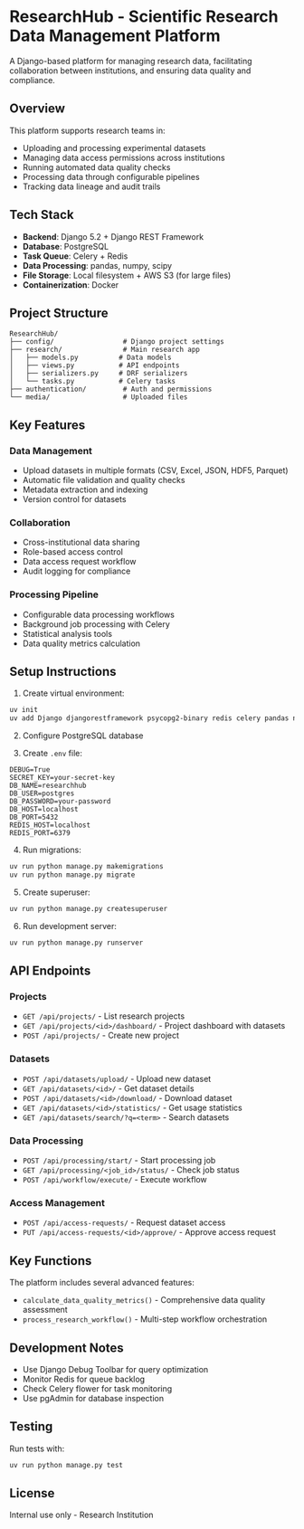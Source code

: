 # ResearchHub - Scientific Research Data Management Platform

A Django-based platform for managing research data, facilitating collaboration between institutions, and ensuring data quality and compliance.

## Overview

This platform supports research teams in:
- Uploading and processing experimental datasets
- Managing data access permissions across institutions
- Running automated data quality checks
- Processing data through configurable pipelines
- Tracking data lineage and audit trails

## Tech Stack

- **Backend**: Django 5.2 + Django REST Framework
- **Database**: PostgreSQL
- **Task Queue**: Celery + Redis
- **Data Processing**: pandas, numpy, scipy
- **File Storage**: Local filesystem + AWS S3 (for large files)
- **Containerization**: Docker

## Project Structure

```
ResearchHub/
├── config/                 # Django project settings
├── research/               # Main research app
│   ├── models.py          # Data models
│   ├── views.py           # API endpoints  
│   ├── serializers.py     # DRF serializers
│   └── tasks.py           # Celery tasks
├── authentication/         # Auth and permissions
└── media/                  # Uploaded files
```

## Key Features

### Data Management
- Upload datasets in multiple formats (CSV, Excel, JSON, HDF5, Parquet)
- Automatic file validation and quality checks
- Metadata extraction and indexing
- Version control for datasets

### Collaboration
- Cross-institutional data sharing
- Role-based access control
- Data access request workflow
- Audit logging for compliance

### Processing Pipeline
- Configurable data processing workflows
- Background job processing with Celery
- Statistical analysis tools
- Data quality metrics calculation

## Setup Instructions

1. Create virtual environment:
```bash
uv init
uv add Django djangorestframework psycopg2-binary redis celery pandas numpy scipy boto3
```

2. Configure PostgreSQL database

3. Create `.env` file:
```
DEBUG=True
SECRET_KEY=your-secret-key
DB_NAME=researchhub
DB_USER=postgres
DB_PASSWORD=your-password
DB_HOST=localhost
DB_PORT=5432
REDIS_HOST=localhost
REDIS_PORT=6379
```

4. Run migrations:
```bash
uv run python manage.py makemigrations
uv run python manage.py migrate
```

5. Create superuser:
```bash
uv run python manage.py createsuperuser
```

6. Run development server:
```bash
uv run python manage.py runserver
```

## API Endpoints

### Projects
- `GET /api/projects/` - List research projects
- `GET /api/projects/<id>/dashboard/` - Project dashboard with datasets
- `POST /api/projects/` - Create new project

### Datasets
- `POST /api/datasets/upload/` - Upload new dataset
- `GET /api/datasets/<id>/` - Get dataset details
- `POST /api/datasets/<id>/download/` - Download dataset
- `GET /api/datasets/<id>/statistics/` - Get usage statistics
- `GET /api/datasets/search/?q=<term>` - Search datasets

### Data Processing
- `POST /api/processing/start/` - Start processing job
- `GET /api/processing/<job_id>/status/` - Check job status
- `POST /api/workflow/execute/` - Execute workflow

### Access Management
- `POST /api/access-requests/` - Request dataset access
- `PUT /api/access-requests/<id>/approve/` - Approve access request

## Key Functions

The platform includes several advanced features:
- `calculate_data_quality_metrics()` - Comprehensive data quality assessment
- `process_research_workflow()` - Multi-step workflow orchestration

## Development Notes

- Use Django Debug Toolbar for query optimization
- Monitor Redis for queue backlog
- Check Celery flower for task monitoring
- Use pgAdmin for database inspection

## Testing

Run tests with:
```bash
uv run python manage.py test
```

## License

Internal use only - Research Institution